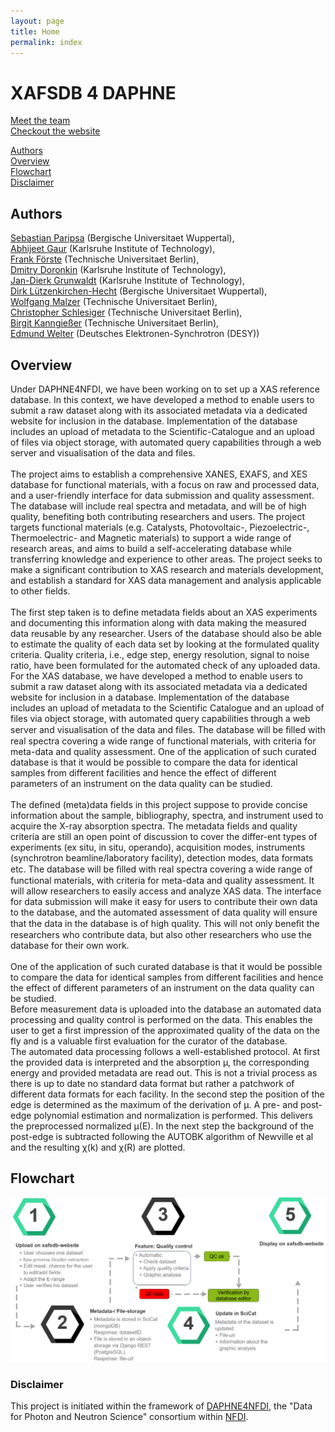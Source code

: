 ```yaml
---
layout: page
title: Home
permalink: index
---
```


<link rel="stylesheet" type="text/css" href="/css/custom.css">

# XAFSDB 4 DAPHNE

[Meet the team](team_contact)<br>
[Checkout the website](http://xafsdb.ddns.net/)

[Authors](#authors)<br>
[Overview](#overview)<br>
[Flowchart](#flowchart)<br>
[Disclaimer](#disclaimer)<br>

## Authors
[Sebastian Paripsa](mailto:paripsa@uni-wuppertal.de) (Bergische Universitaet Wuppertal),<br>
[Abhijeet Gaur](mailto:abhijeet.gaur@kit.edu) (Karlsruhe Institute of Technology),<br>
[Frank Förste](mailto:ffoerste@physik.tu-berlin.de) (Technische Universitaet Berlin),<br>
[Dmitry Doronkin](mailto:dmitry.doronkin@kit.edu) (Karlsruhe Institute of Technology),<br>
[Jan-Dierk Grunwaldt](mailto:grunwaldt@kit.edu) (Karlsruhe Institute of Technology),<br>
[Dirk Lützenkirchen-Hecht](mailto:dirklh@uni-wuppertal.de) (Bergische Universitaet Wuppertal),<br>
[Wolfgang Malzer](mailto:wolfgang.malzer@tu-berlin.de) (Technische Universitaet Berlin),<br>
[Christopher Schlesiger](mailto:christopher.schlesiger@tu-berlin.de) (Technische Universitaet Berlin),<br>
[Birgit Kanngießer](mailto:birgit.kanngiesser@tu-berlin.de) (Technische Universitaet Berlin),<br>
[Edmund Welter](mailto:edmund.welter@desy.de) (Deutsches Elektronen-Synchrotron (DESY))<br>

## Overview
Under DAPHNE4NFDI, we have been working on to set up a XAS reference database. In this context, we have developed a method to enable users to submit a raw dataset along with its associated metadata via a dedicated website for inclusion in the database. Implementation of the database includes an upload of metadata to the Scientific-Catalogue and an upload of files via object storage, with automated query capabilities through a web server and visualisation of the data and files.
<br><br>
The project aims to establish a comprehensive XANES, EXAFS, and XES database for functional materials, with a focus on raw and processed data, and a user-friendly interface for data submission and quality assessment. The database will include real spectra and metadata, and will be of high quality, benefiting both contributing researchers and users. The project targets functional materials (e.g. Catalysts, Photovoltaic-, Piezoelectric-, Thermoelectric- and Magnetic materials) to support a wide range of research areas, and aims to build a self-accelerating database while transferring knowledge and experience to other areas. The project seeks to make a significant contribution to XAS research and materials development, and establish a standard for XAS data management and analysis applicable to other fields.
<br><br>
The first step taken is to define metadata fields about an XAS experiments and documenting this information along with data making the measured data reusable by any researcher. Users of the database should also be able to estimate the quality of each data set by looking at the formulated quality criteria. Quality criteria, i.e., edge step, energy resolution, signal to noise ratio, have been formulated for the automated check of any uploaded data. For the XAS database, we have developed a method to enable users to submit a raw dataset along with its associated metadata via a dedicated website for inclusion in a database. Implementation of the database includes an upload of metadata to the Scientific Catalogue and an upload of files via object storage, with automated query capabilities through a web server and visualisation of the data and files. The database will be ﬁlled with real spectra covering a wide range of functional materials, with criteria for meta-data and quality assessment. One of the application of such curated database is that it would be possible to compare the data for identical samples from different facilities and hence the effect of different parameters of an instrument on the data quality can be studied.
<br><br>
The defined (meta)data fields in this project suppose to provide concise information about the sample, bibliography, spectra, and instrument used to acquire the X-ray absorption spectra. The metadata fields and quality criteria are still an open point of discussion to cover the differ-ent types of experiments (ex situ, in situ, operando), acquisition modes, instruments (synchrotron beamline/laboratory facility), detection modes, data formats etc. The database will be ﬁlled with real spectra covering a wide range of functional materials, with criteria for meta-data and quality assessment. It will allow researchers to easily access and analyze XAS data. The interface for data submission will make it easy for users to contribute their own data to the database, and the automated assessment of data quality will ensure that the data in the database is of high quality. This will not only beneﬁt the researchers who contribute data, but also other researchers who use the database for their own work.
<br><br>
One of the application of such curated database is that it would be possible to compare the data for identical samples from different facilities and hence the effect of different parameters of an instrument on the data quality can be studied.<br>
Before measurement data is uploaded into the database an automated data processing and quality control is performed on the data. This enables the user to get a first impression of the approximated quality of the data on the fly and is a valuable first evaluation for the curator of the database.<br>
The automated data processing follows a well-established protocol. At first the provided data is interpreted and the absorption µ, the corresponding energy and provided metadata are read out. This is not a trivial process as there is up to date no standard data format but rather a patchwork of different data formats for each facility. In the second step the position of the edge is determined as the maximum of the derivation of µ. A pre- and post-edge polynomial estimation and normalization is performed. This delivers the preprocessed normalized µ(E). In the next step the background of the post-edge is subtracted following the AUTOBK algorithm of Newville et al and the resulting χ(k) and χ(R) are plotted.

## Flowchart
![Flowchart](assets/1.png)

### Disclaimer
This project is initiated within the framework of [DAPHNE4NFDI](https://www.daphne4nfdi.de/english/index.php), the "Data for Photon and Neutron Science" consortium within [NFDI](https://www.nfdi.de/?lang=en).
